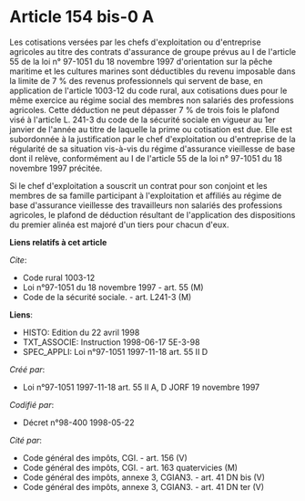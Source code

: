 # Article 154 bis-0 A

Les cotisations versées par les chefs d'exploitation ou d'entreprise agricoles au titre des contrats d'assurance de groupe
prévus au I de l'article 55 de la loi n° 97-1051 du 18 novembre 1997 d'orientation sur la pêche maritime et les cultures
marines sont déductibles du revenu imposable dans la limite de 7 % des revenus professionnels qui servent de base, en
application de l'article 1003-12 du code rural, aux cotisations dues pour le même exercice au régime social des membres non
salariés des professions agricoles. Cette déduction ne peut dépasser 7 % de trois fois le plafond visé à l'article L. 241-3
du code de la sécurité sociale en vigueur au 1er janvier de l'année au titre de laquelle la prime ou cotisation est due. Elle
est subordonnée à la justification par le chef d'exploitation ou d'entreprise de la régularité de sa situation vis-à-vis du
régime d'assurance vieillesse de base dont il relève, conformément au I de l'article 55 de la loi n° 97-1051 du 18 novembre
1997 précitée.

Si le chef d'exploitation a souscrit un contrat pour son conjoint et les membres de sa famille participant à l'exploitation
et affiliés au régime de base d'assurance vieillesse des travailleurs non salariés des professions agricoles, le plafond de
déduction résultant de l'application des dispositions du premier alinéa est majoré d'un tiers pour chacun d'eux.

**Liens relatifs à cet article**

_Cite_:

  - Code rural 1003-12
  - Loi n°97-1051 du 18 novembre 1997 - art. 55 (M)
  - Code de la sécurité sociale. - art. L241-3 (M)

**Liens**:

  - HISTO: Edition du 22 avril 1998
  - TXT_ASSOCIE: Instruction 1998-06-17 5E-3-98
  - SPEC_APPLI: Loi n°97-1051 1997-11-18 art. 55 II D

_Créé par_:

  - Loi n°97-1051 1997-11-18 art. 55 II A, D JORF 19 novembre 1997

_Codifié par_:

  - Décret n°98-400 1998-05-22

_Cité par_:

  - Code général des impôts, CGI. - art. 156 (V)
  - Code général des impôts, CGI. - art. 163 quatervicies (M)
  - Code général des impôts, annexe 3, CGIAN3. - art. 41 DN bis (V)
  - Code général des impôts, annexe 3, CGIAN3. - art. 41 DN ter (V)
